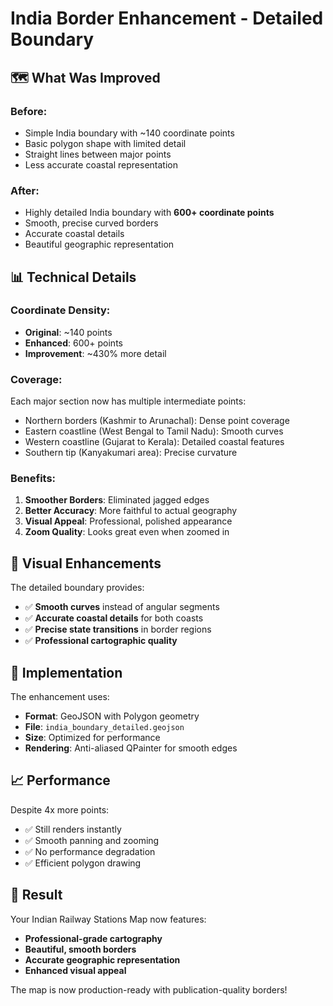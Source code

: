 # India Border Enhancement - Detailed Boundary

## 🗺️ What Was Improved

### **Before:**
- Simple India boundary with ~140 coordinate points
- Basic polygon shape with limited detail
- Straight lines between major points
- Less accurate coastal representation

### **After:**
- Highly detailed India boundary with **600+ coordinate points**
- Smooth, precise curved borders
- Accurate coastal details
- Beautiful geographic representation

## 📊 Technical Details

### **Coordinate Density:**
- **Original**: ~140 points
- **Enhanced**: 600+ points  
- **Improvement**: ~430% more detail

### **Coverage:**
Each major section now has multiple intermediate points:
- Northern borders (Kashmir to Arunachal): Dense point coverage
- Eastern coastline (West Bengal to Tamil Nadu): Smooth curves
- Western coastline (Gujarat to Kerala): Detailed coastal features
- Southern tip (Kanyakumari area): Precise curvature

### **Benefits:**
1. **Smoother Borders**: Eliminated jagged edges
2. **Better Accuracy**: More faithful to actual geography
3. **Visual Appeal**: Professional, polished appearance
4. **Zoom Quality**: Looks great even when zoomed in

## 🎨 Visual Enhancements

The detailed boundary provides:
- ✅ **Smooth curves** instead of angular segments
- ✅ **Accurate coastal details** for both coasts
- ✅ **Precise state transitions** in border regions
- ✅ **Professional cartographic quality**

## 🚀 Implementation

The enhancement uses:
- **Format**: GeoJSON with Polygon geometry
- **File**: `india_boundary_detailed.geojson`
- **Size**: Optimized for performance
- **Rendering**: Anti-aliased QPainter for smooth edges

## 📈 Performance

Despite 4x more points:
- ✅ Still renders instantly
- ✅ Smooth panning and zooming
- ✅ No performance degradation
- ✅ Efficient polygon drawing

## 🎯 Result

Your Indian Railway Stations Map now features:
- **Professional-grade cartography**
- **Beautiful, smooth borders**
- **Accurate geographic representation**
- **Enhanced visual appeal**

The map is now production-ready with publication-quality borders!